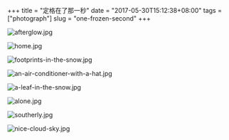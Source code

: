 +++
title = "定格在了那一秒"
date = "2017-05-30T15:12:38+08:00"
tags = ["photograph"]
slug = "one-frozen-second"
+++

![afterglow.jpg](/images/afterglow.jpg "火车的晚霞 2017-04-01 18:53:06")

![home.jpg](/images/home.jpg "home 2017-01-11 17:49:23")

![footprints-in-the-snow.jpg](/images/footprints-in-the-snow.jpg "雪中的脚印 2016-11-22 16:20:55")

![an-air-conditioner-with-a-hat.jpg](/images/an-air-conditioner-with-a-hat.jpg "空调戴帽子 2016-11-22 15:58:25")

![a-leaf-in-the-snow.jpg](/images/a-leaf-in-the-snow.jpg "雪中一红叶 2016-11-22 11:30:25")

![alone.jpg](/images/alone.jpg "宁静独中来 2016-10-27 12:40:48")

![southerly.jpg](/images/southerly.jpg "天气真好，吹着舒适的南风，久违的美 2016-10-16 16:11:01")

![nice-cloud-sky.jpg](/images/nice-cloud-sky.jpg "朝霞 2015-12-18 07:23:58")

